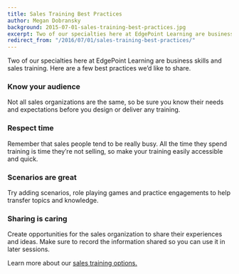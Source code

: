 ```yaml
---
title: Sales Training Best Practices
author: Megan Dobransky
background: 2015-07-01-sales-training-best-practices.jpg
excerpt: Two of our specialties here at EdgePoint Learning are business skills and sales training.
redirect_from: "/2016/07/01/sales-training-best-practices/"
---
```


Two of our specialties here at EdgePoint Learning are business skills and sales training. Here are a few best practices we’d like to share.

### Know your audience
Not all sales organizations are the same, so be sure you know their needs and expectations before you design or deliver any training.

### Respect time
Remember that sales people tend to be really busy. All the time they spend training is time theyʹre not selling, so make your training easily accessible and quick.

### Scenarios are great
Try adding scenarios, role playing games and practice engagements to help transfer topics and knowledge.

### Sharing is caring
Create opportunities for the sales organization to share their experiences and ideas. Make sure to record the information shared so you can use it in later sessions.

Learn more about our [sales training options.](/solutions/)
